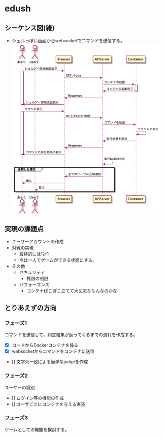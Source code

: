 # edush


## シーケンス図(雑)
- シェルっぽい画面からwebsocketでコマンドを送信する。
![](./images/edush-2.jpg)

## 実現の課題点
- ユーザーアカウントの作成
- 対戦の実現
    - 最終的には1対1
    - 今は一人でゲームができる状態にする。
- その他
    - セキュリティ
       - 権限の制限
    - パフォーマンス
        - コンテナぽこぽこ立てて大丈夫なもんなのかな

## とりあえずの方向
### フェーズ1
コマンドを送信して、判定結果が返ってくるまでの流れを作成する。
- [x] コードからDockerコンテナを操る
- [x] websocketからコマンドをコンテナに送信
- [] 文字列一致による簡単なjudgeを作成

### フェーズ2
ユーザーの識別
- [] ログイン等の機能の作成
- [] ユーザごとにコンテナを与える実装

### フェーズ3
ゲームとしての機能を検討する。